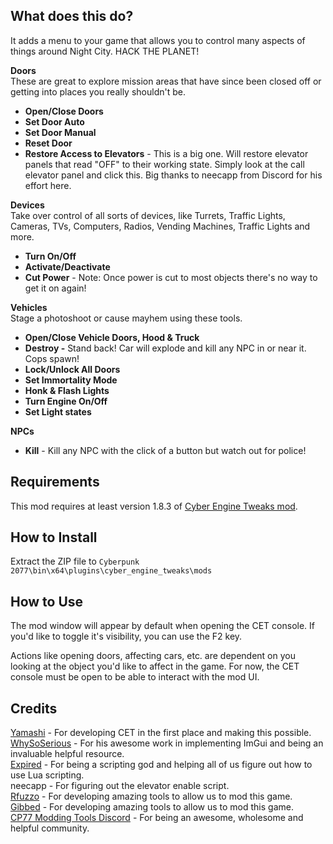 ## **What does this do?**
It adds a menu to your game that allows you to control many aspects of things around Night City. HACK THE PLANET!  
  
  
**Doors**  
These are great to explore mission areas that have since been closed off or getting into places you really shouldn't be.  

-   **Open/Close Doors**
-   **Set Door Auto**
-   **Set Door Manual**
-   **Reset Door**
-   **Restore Access to Elevators**  - This is a big one. Will restore elevator panels that read "OFF" to their working state. Simply look at the call elevator panel and click this. Big thanks to neecapp from Discord for his effort here.

  
**Devices**  
Take over control of all sorts of devices, like Turrets, Traffic Lights, Cameras, TVs, Computers, Radios, Vending Machines, Traffic Lights and more.  

-   **Turn On/Off**
-   **Activate/Deactivate**
-   **Cut Power** - Note: Once power is cut to most objects there's no way to get it on again!

  
**Vehicles**  
Stage a photoshoot or cause mayhem using these tools.  

-   **Open/Close Vehicle Doors, Hood & Truck**
-   **Destroy -** Stand back! Car will explode and kill any NPC in or near it. Cops spawn!
-   **Lock/Unlock All Doors**
-   **Set Immortality Mode**
-   **Honk & Flash Lights**
-   **Turn Engine On/Off**
-   **Set Light states**

**NPCs**  

-   **Kill** - Kill any NPC with the click of a button but watch out for police!

  
  


## Requirements
This mod requires at least version 1.8.3 of [Cyber Engine Tweaks mod](https://github.com/yamashi/CyberEngineTweaks/releases).  
  
  

## **How to Install**

  
Extract the ZIP file to `Cyberpunk 2077\bin\x64\plugins\cyber_engine_tweaks\mods  
`  
  

## **How to Use**

The mod window will appear by default when opening the CET console. If you'd like to toggle it's visibility, you can use the F2 key.  
  
Actions like opening doors, affecting cars, etc. are dependent on you looking at the object you'd like to affect in the game. For now, the CET console must be open to be able to interact with the mod UI.  
  
  

## **Credits**

[Yamashi](https://github.com/yamashi) - For developing CET in the first place and making this possible.  
[WhySoSerious](https://github.com/WSSDude420) - For his awesome work in implementing ImGui and being an invaluable helpful resource.  
[Expired](https://github.com/expired6978) - For being a scripting god and helping all of us figure out how to use Lua scripting.  
neecapp - For figuring out the elevator enable script.  
[Rfuzzo](https://github.com/rfuzzo) - For developing amazing tools to allow us to mod this game.  
[Gibbed](https://github.com/gibbed/) - For developing amazing tools to allow us to mod this game.  
[CP77 Modding Tools Discord](https://discord.gg/cFZv8F3p) - For being an awesome, wholesome and helpful community.